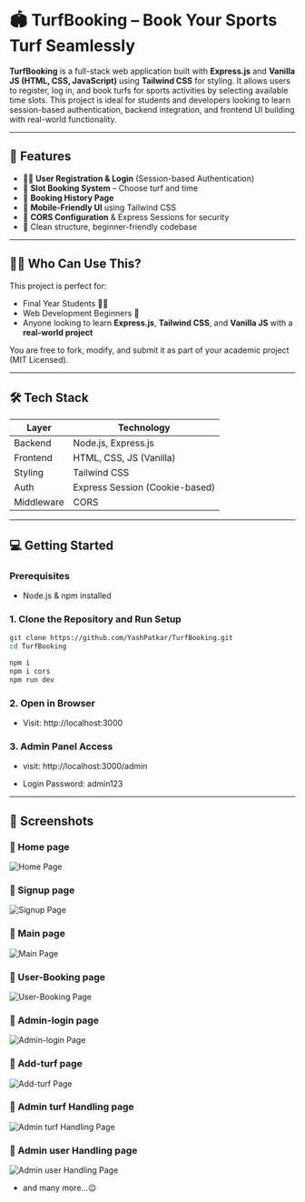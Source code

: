 # 🏟️ TurfBooking – Book Your Sports Turf Seamlessly

**TurfBooking** is a full-stack web application built with **Express.js** and **Vanilla JS (HTML, CSS, JavaScript)** using **Tailwind CSS** for styling. It allows users to register, log in, and book turfs for sports activities by selecting available time slots. This project is ideal for students and developers looking to learn session-based authentication, backend integration, and frontend UI building with real-world functionality.

---

## 🚀 Features

- 🧑‍💻 **User Registration & Login** (Session-based Authentication)
- 📅 **Slot Booking System** – Choose turf and time
- 🧾 **Booking History Page**
- 📱 **Mobile-Friendly UI** using Tailwind CSS
- 🔐 **CORS Configuration** & Express Sessions for security
- 🧠 Clean structure, beginner-friendly codebase

---

## 🧑‍🎓 Who Can Use This?

This project is perfect for:
- Final Year Students 🧑‍🎓
- Web Development Beginners 👶
- Anyone looking to learn **Express.js**, **Tailwind CSS**, and **Vanilla JS** with a **real-world project**

You are free to fork, modify, and submit it as part of your academic project (MIT Licensed).

---

## 🛠️ Tech Stack

| Layer        | Technology       |
|--------------|------------------|
| Backend      | Node.js, Express.js |
| Frontend     | HTML, CSS, JS (Vanilla) |
| Styling      | Tailwind CSS     |
| Auth         | Express Session (Cookie-based) |
| Middleware   | CORS             |

---

## 💻 Getting Started

### Prerequisites

- Node.js & npm installed

### 1. Clone the Repository and Run Setup

```bash
git clone https://github.com/YashPatkar/TurfBooking.git
cd TurfBooking

npm i
npm i cors
npm run dev

```

### 2. Open in Browser

- Visit: http://localhost:3000

### 3. Admin Panel Access

- visit: http://localhost:3000/admin

- Login Password: admin123

---

## 📸 Screenshots

### 🔐 Home page
![Home Page](/assets/screenshots/homepage.png)

### 🔐 Signup page
![Signup Page](/assets/screenshots/signup.png)

### 🔐 Main page
![Main Page](/assets/screenshots/mainpage.png)

### 🔐 User-Booking page
![User-Booking Page](/assets/screenshots/mybooking.png)

### 🔐 Admin-login page
![Admin-login Page](/assets/screenshots/adminaccess.png)

### 🔐 Add-turf page
![Add-turf Page](/assets/screenshots/addturf.png)

### 🔐 Admin turf Handling page
![Admin turf Handling Page](/assets/screenshots/adminbooking.png)

### 🔐 Admin user Handling page
![Admin user Handling Page](/assets/screenshots/adminusermanagement.png)

- and many more...😉
